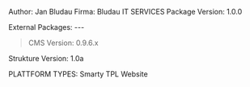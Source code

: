 Author: Jan Bludau
Firma: Bludau IT SERVICES
Package Version: 1.0.0

External Packages: ---

> CMS Version: 0.9.6.x

Strukture Version: 1.0a

PLATTFORM TYPES: Smarty TPL Website